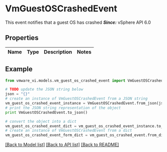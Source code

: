 # VmGuestOSCrashedEvent

This event notifies that a guest OS has crashed  ***Since:*** vSphere API 6.0 

## Properties
Name | Type | Description | Notes
------------ | ------------- | ------------- | -------------

## Example

```python
from vmware_vi.models.vm_guest_os_crashed_event import VmGuestOSCrashedEvent

# TODO update the JSON string below
json = "{}"
# create an instance of VmGuestOSCrashedEvent from a JSON string
vm_guest_os_crashed_event_instance = VmGuestOSCrashedEvent.from_json(json)
# print the JSON string representation of the object
print VmGuestOSCrashedEvent.to_json()

# convert the object into a dict
vm_guest_os_crashed_event_dict = vm_guest_os_crashed_event_instance.to_dict()
# create an instance of VmGuestOSCrashedEvent from a dict
vm_guest_os_crashed_event_form_dict = vm_guest_os_crashed_event.from_dict(vm_guest_os_crashed_event_dict)
```
[[Back to Model list]](../README.md#documentation-for-models) [[Back to API list]](../README.md#documentation-for-api-endpoints) [[Back to README]](../README.md)



